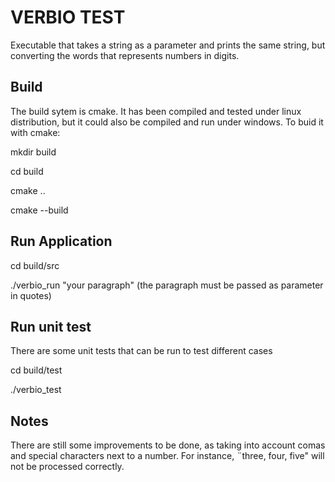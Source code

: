 # VERBIO TEST

Executable that takes a string as a parameter and prints the same string, but converting the words that represents numbers in digits.


Build
-------------

The build sytem is cmake. It has been compiled and tested under linux distribution, but it could also be compiled and run under windows. To buid it with cmake: 

mkdir build

cd build

cmake ..

cmake --build

Run Application
-----------------

cd build/src

./verbio_run "your paragraph" (the paragraph must be passed as parameter in quotes)

Run unit test
-------------------

There are some unit tests that can be run to test different cases

cd build/test

./verbio_test

Notes
-----------------

There are still some improvements to be done, as taking into account comas and special characters next to a number. For instance, ¨three, four, five" will not be processed correctly. 
